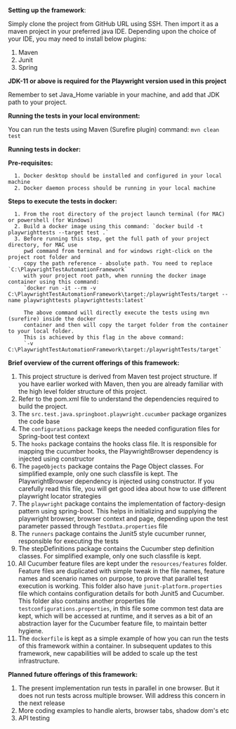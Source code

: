 **Setting up the framework**:
   
   Simply clone the project from GitHub URL using SSH. Then import it as a maven project
   in your preferred java IDE. Depending upon the choice of your IDE, you may need to 
   install below plugins:

   1. Maven
   2. Junit
   3. Spring

   **JDK-11 or above is required for the Playwright version used in this project**

   Remember to set Java_Home variable in your machine, and add that
   JDK path to your project.

**Running the tests in your local environment:**

   You can run the tests using Maven (Surefire plugin) command: `mvn clean test`

**Running tests in docker:**

   **Pre-requisites:**

      1. Docker desktop should be installed and configured in your local machine
      2. Docker daemon process should be running in your local machine

   **Steps to execute the tests in docker:**

      1. From the root directory of the project launch terminal (for MAC) or powershell (for Windows)
      2. Build a docker image using this command: `docker build -t playwrighttests --target test .`
      3. Before running this step, get the full path of your project directory, for MAC use
         pwd command from terminal and for windows right-click on the project root folder and
         copy the path reference - absolute path. You need to replace `C:\PlaywrightTestAutomationFramework`
         with your project root path, when running the docker image container using this command:
         `docker run -it --rm -v C:\PlaywrightTestAutomationFramework\target:/playwrightTests/target --name playwrighttests playwrighttests:latest` 

         The above command will directly execute the tests using mvn (surefire) inside the docker
         container and then will copy the target folder from the container to your local folder.
         This is achieved by this flag in the above command:
         `-v C:\PlaywrightTestAutomationFramework\target:/playwrightTests/target`

**Brief overview of the current offerings of this framework:**

   1. This project structure is derived from Maven test project structure. If you have earlier worked with Maven,
   then you are already familiar with the high level folder structure of this project.
   2. Refer to the pom.xml file to understand the dependencies required to build the project.
   3. The `src.test.java.springboot.playwright.cucumber` package organizes the code base
   4. The `configurations` package keeps the needed configuration files for Spring-boot test context
   5. The `hooks` package contains the hooks class file. It is responsible for mapping the cucumber hooks, the PlaywrightBrowser dependency
      is injected using constructor
   6. The `pageObjects` package contains the Page Object classes. For simplified example, only one such classfile is kept. The PlaywrightBrowser dependency
      is injected using constructor. If you carefully read this file, you will get good idea about how to use different playwright locator strategies
   7. The `playwright` package contains the implementation of factory-design pattern using spring-boot. This helps in initializing
      and supplying the playwright browser, browser context and page, depending upon the test parameter passed through `TestData.properties` file 
   8. The `runners` package contains the Junit5 style cucumber runner, responsible for executing the tests
   9. The stepDefinitions package contains the Cucumber step definition classes. For simplified example, only one such classfile is kept.
   10. All Cucumber feature files are kept under the `resources/features` folder. Feature files are duplicated with simple tweak
       in the file names, feature names and scenario names on purpose, to prove that parallel test execution is working. This folder also have `junit-platform.properties`
       file which contains configuration details for both Junit5 and Cucumber. This folder also contains another properties file
       `testconfigurations.properties`, in this file some common test data are kept, which will be accessed at runtime, and it serves as a bit of
       an abstraction layer for the Cucumber feature file, to maintain better hygiene.
   12. The `dockerfile` is kept as a simple example of how you can run the tests of this framework within a container.
        In subsequent updates to this framework, new capabilities will be added to scale up the test infrastructure.

**Planned future offerings of this framework:**
   1. The present implementation run tests in parallel in one browser. But it does not run tests across multiple browser.
      Will address this concern in the next release
   2. More coding examples to handle alerts, browser tabs, shadow dom's etc
   3. API testing
